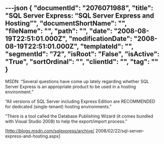 ---json
{
  "documentId": "2076071988",
  "title": "SQL Server Express: “SQL Server Express and Hosting”",
  "documentShortName": "",
  "fileName": "",
  "path": "",
  "date": "2008-08-19T22:51:01.000Z",
  "modificationDate": "2008-08-19T22:51:01.000Z",
  "templateId": "",
  "segmentId": "72",
  "isRoot": "False",
  "isActive": "True",
  "sortOrdinal": "",
  "clientId": "",
  "tag": ""
}
---

MSDN: “Several questions have come up lately regarding whether SQL Server Express is an appropriate product to be used in a hosting environment.”

“All versions of SQL Server including Express Edition are RECOMMENDED for dedicated (single-tenant) hosting environments.”

“There is a tool called the Database Publishing Wizard (it comes bundled with Visual Studio 2008) to help the export/import process.”

[http://blogs.msdn.com/sqlexpress/archive/
    2008/02/22/sql-server-express-and-hosting.aspx]
